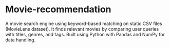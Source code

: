 # Movie-recommendation
A movie search engine using keyword-based matching on static CSV files (MovieLens dataset). It finds relevant movies by comparing user queries with titles, genres, and tags. Built using Python with Pandas and NumPy for data handling.
